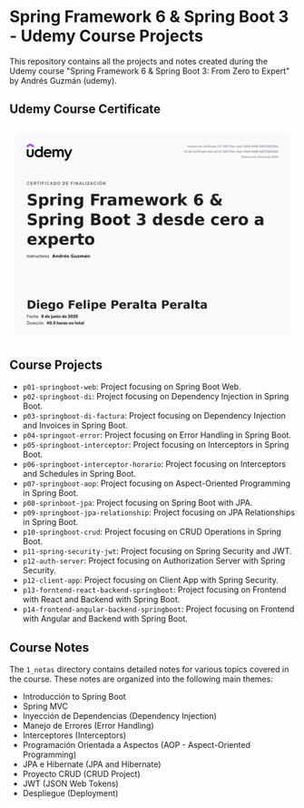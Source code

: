 # Spring Framework 6 & Spring Boot 3 - Udemy Course Projects

This repository contains all the projects and notes created during the Udemy course "Spring Framework 6 & Spring Boot 3: From Zero to Expert" by Andrés Guzmán (udemy).

## Udemy Course Certificate
![Udemy Course Certificate](certificado/UC-99fc72ec-4abc-40d4-b4d8-2d5733b029fe.jpg)

## Course Projects
- `p01-springboot-web`: Project focusing on Spring Boot Web.
- `p02-springboot-di`: Project focusing on Dependency Injection in Spring Boot.
- `p03-springboot-di-factura`: Project focusing on Dependency Injection and Invoices in Spring Boot.
- `p04-springoot-error`: Project focusing on Error Handling in Spring Boot.
- `p05-springboot-interceptor`: Project focusing on Interceptors in Spring Boot.
- `p06-springboot-interceptor-horario`: Project focusing on Interceptors and Schedules in Spring Boot.
- `p07-springboot-aop`: Project focusing on Aspect-Oriented Programming in Spring Boot.
- `p08-sprinboot-jpa`: Project focusing on Spring Boot with JPA.
- `p09-springboot-jpa-relationship`: Project focusing on JPA Relationships in Spring Boot.
- `p10-springboot-crud`: Project focusing on CRUD Operations in Spring Boot.
- `p11-spring-security-jwt`: Project focusing on Spring Security and JWT.
- `p12-auth-server`: Project focusing on Authorization Server with Spring Security.
- `p12-client-app`: Project focusing on Client App with Spring Security.
- `p13-forntend-react-backend-springboot`: Project focusing on Frontend with React and Backend with Spring Boot.
- `p14-frontend-angular-backend-springboot`: Project focusing on Frontend with Angular and Backend with Spring Boot.

## Course Notes
The `1_notas` directory contains detailed notes for various topics covered in the course. These notes are organized into the following main themes:
- Introducción to Spring Boot
- Spring MVC
- Inyección de Dependencias (Dependency Injection)
- Manejo de Errores (Error Handling)
- Interceptores (Interceptors)
- Programación Orientada a Aspectos (AOP - Aspect-Oriented Programming)
- JPA e Hibernate (JPA and Hibernate)
- Proyecto CRUD (CRUD Project)
- JWT (JSON Web Tokens)
- Despliegue (Deployment)